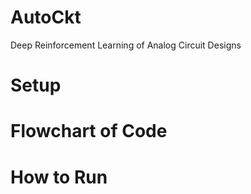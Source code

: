 # AutoCkt
Deep Reinforcement Learning of Analog Circuit Designs

# Setup

# Flowchart of Code

# How to Run

